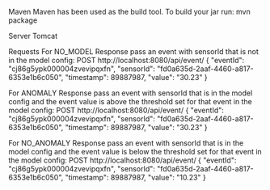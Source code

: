 Maven
Maven has been used as the build tool.
To build your jar run: mvn package

Server
Tomcat 

Requests
For NO_MODEL Response pass an event with sensorId that is not in the model config:
	POST http://localhost:8080/api/event/
	{
		"eventId": "cj86g5ypk000004zvevipqxfn",
		"sensorId": "fd0a635d-2aaf-4460-a817-6353e1b6c050",
		"timestamp": 89887987,
		"value": "30.23"
	}

For ANOMALY Response pass an event with sensorId that is in the model config and the event value is above the threshold set for that event in the model config:
	POST http://localhost:8080/api/event/
	{
		"eventId": "cj86g5ypk000004zvevipqxfn",
		"sensorId": "fd0a635d-2aaf-4460-a817-6353e1b6c050",
		"timestamp": 89887987,
		"value": "30.23"
	}

For NO_ANOMALY Response pass an event with sensorId that is in the model config and the event value is below the threshold set for that event in the model config:
	POST http://localhost:8080/api/event/
	{
		"eventId": "cj86g5ypk000004zvevipqxfn",
		"sensorId": "fd0a635d-2aaf-4460-a817-6353e1b6c050",
		"timestamp": 89887987,
		"value": "10.23"
	}



